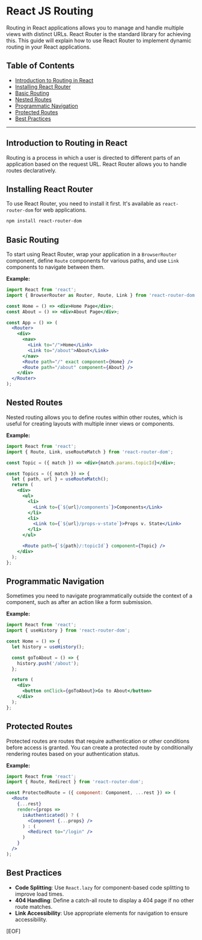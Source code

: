 # React JS Routing

Routing in React applications allows you to manage and handle multiple views with distinct URLs. React Router is the standard library for achieving this. This guide will explain how to use React Router to implement dynamic routing in your React applications.

## Table of Contents

- [Introduction to Routing in React](#introduction-to-routing-in-react)
- [Installing React Router](#installing-react-router)
- [Basic Routing](#basic-routing)
- [Nested Routes](#nested-routes)
- [Programmatic Navigation](#programmatic-navigation)
- [Protected Routes](#protected-routes)
- [Best Practices](#best-practices)

---

## Introduction to Routing in React

Routing is a process in which a user is directed to different parts of an application based on the request URL. React Router allows you to handle routes declaratively.

## Installing React Router

To use React Router, you need to install it first. It's available as `react-router-dom` for web applications.

```bash
npm install react-router-dom
```

## Basic Routing

To start using React Router, wrap your application in a `BrowserRouter` component, define `Route` components for various paths, and use `Link` components to navigate between them.

**Example:**

```jsx
import React from 'react';
import { BrowserRouter as Router, Route, Link } from 'react-router-dom';

const Home = () => <div>Home Page</div>;
const About = () => <div>About Page</div>;

const App = () => (
  <Router>
    <div>
      <nav>
        <Link to="/">Home</Link>
        <Link to="/about">About</Link>
      </nav>
      <Route path="/" exact component={Home} />
      <Route path="/about" component={About} />
    </div>
  </Router>
);
```

## Nested Routes

Nested routing allows you to define routes within other routes, which is useful for creating layouts with multiple inner views or components.

**Example:**

```jsx
import React from 'react';
import { Route, Link, useRouteMatch } from 'react-router-dom';

const Topic = ({ match }) => <div>{match.params.topicId}</div>;

const Topics = ({ match }) => {
  let { path, url } = useRouteMatch();
  return (
    <div>
      <ul>
        <li>
          <Link to={`${url}/components`}>Components</Link>
        </li>
        <li>
          <Link to={`${url}/props-v-state`}>Props v. State</Link>
        </li>
      </ul>

      <Route path={`${path}/:topicId`} component={Topic} />
    </div>
  );
};
```

## Programmatic Navigation

Sometimes you need to navigate programmatically outside the context of a component, such as after an action like a form submission.

**Example:**

```jsx
import React from 'react';
import { useHistory } from 'react-router-dom';

const Home = () => {
  let history = useHistory();

  const goToAbout = () => {
    history.push('/about');
  };

  return (
    <div>
      <button onClick={goToAbout}>Go to About</button>
    </div>
  );
};
```

## Protected Routes

Protected routes are routes that require authentication or other conditions before access is granted. You can create a protected route by conditionally rendering routes based on your authentication status.

**Example:**

```jsx
import React from 'react';
import { Route, Redirect } from 'react-router-dom';

const ProtectedRoute = ({ component: Component, ...rest }) => (
  <Route
    {...rest}
    render={props =>
      isAuthenticated() ? (
        <Component {...props} />
      ) : (
        <Redirect to="/login" />
      )
    }
  />
);
```

## Best Practices

- **Code Splitting**: Use `React.lazy` for component-based code splitting to improve load times.
- **404 Handling**: Define a catch-all route to display a 404 page if no other route matches.
- **Link Accessibility**: Use appropriate elements for navigation to ensure accessibility.

[EOF]
```